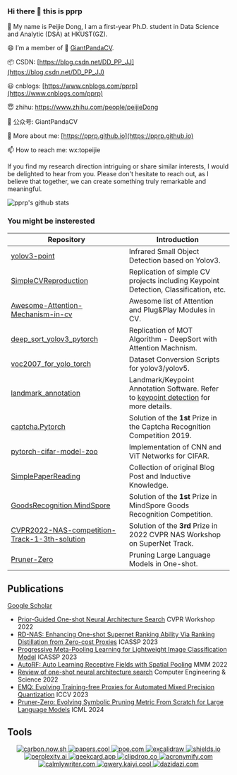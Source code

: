 ### Hi there 👋 this is pprp

🥳 My name is Peijie Dong, I am a first-year Ph.D. student in Data Science and Analytic (DSA) at HKUST(GZ).

😄 I’m a member of 🐼 [GiantPandaCV](https://github.com/GiantPandaCV).

📦 CSDN: [https://blog.csdn.net/DD_PP_JJ](https://blog.csdn.net/DD_PP_JJ)

😃 cnblogs: [https://www.cnblogs.com/pprp](https://www.cnblogs.com/pprp)

😇 zhihu: https://www.zhihu.com/people/peijieDong

🐼 公众号: GiantPandaCV

👤 More about me: [https://pprp.github.io](https://pprp.github.io)

📫 How to reach me: wx:topeijie

If you find my research direction intriguing or share similar interests, I would be delighted to hear from you. 
Please don't hesitate to reach out, as I believe that together, we can create something truly remarkable and meaningful.

![pprp's github stats
](https://github-readme-stats.vercel.app/api?username=pprp&show_icons=true&count_private=true&hide=prs&theme=default_repocard)

### You might be insterested



| Repository                                                   | Introduction                                                 |
| ------------------------------------------------------------ | ------------------------------------------------------------ |
| [yolov3-point](https://github.com/GiantPandaCV/yolov3-point) | Infrared Small Object Detection based on Yolov3.             |
| [SimpleCVReproduction](https://github.com/pprp/SimpleCVReproduction) | Replication of simple CV projects including Keypoint Detection, Classification, etc. |
| [Awesome-Attention-Mechanism-in-cv](https://github.com/pprp/awesome-attention-mechanism-in-cv) | Awesome list of Attention and Plug&Play Modules in CV.       |
| [deep_sort_yolov3_pytorch](https://github.com/pprp/deep_sort_yolov3_pytorch) | Replication of MOT Algorithm - DeepSort with Attention Machnism. |
| [voc2007_for_yolo_torch](https://github.com/pprp/voc2007_for_yolo_torch) | Dataset Conversion Scripts for yolov3/yolov5.                |
| [landmark_annotation](https://github.com/pprp/landmark_annotation) | Landmark/Keypoint Annotation Software. Refer to [keypoint detection](https://github.com/pprp/SimpleCVReproduction/blob/master/simple_keypoint/readme.md) for more details. |
| [captcha.Pytorch](https://github.com/pprp/captcha.Pytorch)   | Solution of the **1st** Prize in the Captcha Recognition Competition 2019. |
| [pytorch-cifar-model-zoo](https://github.com/pprp/pytorch-cifar-model-zoo) | Implementation of CNN and ViT Networks for CIFAR.            |
| [SimplePaperReading](https://github.com/pprp/SimpleCVPaperAbstractReading) | Collection of original Blog Post and Inductive Knowledge.    |
| [GoodsRecognition.MindSpore](https://github.com/pprp/GoodsRecognition.MindSpore) | Solution of the **1st** Prize in MindSpore Goods Recognition Competition. |
| [CVPR2022-NAS-competition-Track-1-3th-solution](https://github.com/pprp/CVPR2022-NAS-competition-Track-1-3th-solution) | Solution of the **3rd** Prize in 2022 CVPR NAS Workshop on SuperNet Track. |
| [Pruner-Zero](https://github.com/pprp/Pruner-Zero) | Pruning Large Language Models in One-shot. |


## Publications

[Google Scholar](https://scholar.google.com/citations?user=TqS6s4gAAAAJ)

- [Prior-Guided One-shot Neural Architecture Search](https://arxiv.org/pdf/2206.13329) CVPR Workshop 2022 
- [RD-NAS: Enhancing One-shot Supernet Ranking Ability Via Ranking Distillation from Zero-cost Proxies](https://arxiv.org/pdf/2301.09850.pdf) ICASSP 2023
- [Progressive Meta-Pooling Learning for Lightweight Image Classification Model](https://arxiv.org/pdf/2301.10038.pdf) ICASSP 2023 
- [AutoRF: Auto Learning Receptive Fields with Spatial Pooling](https://link.springer.com/chapter/10.1007/978-3-031-27818-1_56) MMM 2022
- [Review of one-shot neural architecture search](http://manu46.magtech.com.cn/ces/EN/abstract/abstract17574.shtml) Computer Engineering & Science 2022
- [EMQ: Evolving Training-free Proxies for Automated Mixed Precision Quantization](https://arxiv.org/abs/2307.10554) ICCV 2023
- [Pruner-Zero: Evolving Symbolic Pruning Metric From Scratch for Large Language Models](https://arxiv.org/abs/2406.02924v1) ICML 2024

## Tools 


<div align="center">
  <a href="https://carbon.now.sh"> 
    <img src="https://img.shields.io/badge/carbon_now-Share_Code_with_Others-brightgreen" alt="carbon.now.sh">
  </a>
  <a href="https://papers.cool/">
    <img src="https://img.shields.io/badge/papers.cool-Paper_Summary_with_Kimi-yellow" alt="papers.cool">
  </a>
  <a href="https://poe.com/">
    <img src="https://img.shields.io/badge/poe.com-Aggregation_of_LLMs-blue" alt="poe.com">
  </a>
  <a href="https://excalidraw.com/">
    <img src="https://img.shields.io/badge/excalidraw.com-Smooth_Illustration_Drawer-pink" alt="excalidraw">
  </a>
  <a href="https://shields.io/badges">
    <img src="https://img.shields.io/badge/shields.io-Badges_Creator-orange" alt="shields.io">
  </a>
  <a href="https://www.perplexity.ai/">
    <img src="https://img.shields.io/badge/perplexity.ai-AI_Search_Engine-purple" alt="perplexity.ai">
  </a>
  <a href="https://geekcard.app">
    <img src="https://img.shields.io/badge/geekcard-Share_Text_with_Picture-lightsteelblue" alt="geekcard.app">
  </a>
  <a href="https://clipdrop.co/">
    <img src="https://img.shields.io/badge/clipdrop-Edit_Image_with_AI-yellowgreen" alt="clipdrop.co">
  </a>
  <a href="https://acronymify.com/">
    <img src="https://img.shields.io/badge/acronoymify-Generate_Possible_Acronyms-silver" alt="acronymify.com">
  </a>
  <a href="https://www.calmlywriter.com/online/">
    <img src="https://img.shields.io/badge/calmlywriter-Online_Markdown_Writer-peru" alt="calmlywriter.com">
  </a>
  <a href="https://qwerty.kaiyi.cool/">
    <img src="https://img.shields.io/badge/Qwerty_learner-Online_Typer-navy" alt="qwery.kaiyi.cool">
  </a>
  <a href="https://dazidazi.com/">
    <img src="https://img.shields.io/badge/Dazidazi-Learn_dazi-seagreen" alt="dazidazi.com">
  </a>
  
</div>
